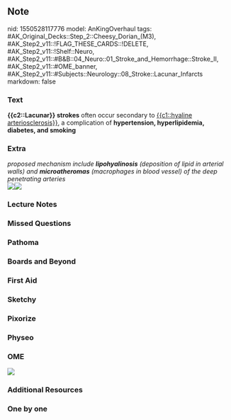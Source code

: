 ## Note
nid: 1550528117776
model: AnKingOverhaul
tags: #AK_Original_Decks::Step_2::Cheesy_Dorian_(M3), #AK_Step2_v11::!FLAG_THESE_CARDS::!DELETE, #AK_Step2_v11::!Shelf::Neuro, #AK_Step2_v11::#B&B::04_Neuro::01_Stroke_and_Hemorrhage::Stroke_II, #AK_Step2_v11::#OME_banner, #AK_Step2_v11::#Subjects::Neurology::08_Stroke::Lacunar_Infarcts
markdown: false

### Text
<b>{{c2::Lacunar}} strokes</b> often occur secondary to
<u>{{c1::hyaline arteriosclerosis}}</u>, a complication of
<b>hypertension, hyperlipidemia, diabetes, and smoking</b>

### Extra
<div>
  <i>proposed mechanism include <b>lipohyalinosis</b> (deposition
  of lipid in arterial walls) and <b>microatheromas</b>
  (macrophages in blood vessel) of the deep penetrating
  arteries</i>
</div><img src="Lacunar%20infarct_1606536512076.png"><img src=
"paste-107786499260417.jpg">

### Lecture Notes


### Missed Questions


### Pathoma


### Boards and Beyond


### First Aid


### Sketchy


### Pixorize


### Physeo


### OME
<div class="ome-widget">
  <a href="https://onlinemeded.org?ref=anki"><img src=
  "_OME_AnkiFlashcards_General_7.png"></a>
</div>

### Additional Resources


### One by one

